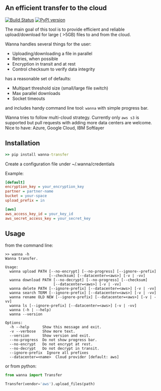 An efficient transfer to the cloud
----------------------------------
[![Build Status](https://travis-ci.org/Multiplicom/wanna-transfer.svg?branch=master)](https://travis-ci.org/piotrpawlaczek/wanna-transfer)
[![PyPI version](https://badge.fury.io/py/wanna-transfer.svg)](https://badge.fury.io/py/wanna-transfer)

The main goal of this tool is to provide efficient and reliable upload/download
for large ( >5GB) files to and from the cloud.

Wanna handles several things for the user:

  * Uploading/downloading a file in parallel
  * Retries, when possible
  * Encryption in transit and at rest
  * Control checksum to verify data integrity

has a reasonable set of defaults:

  * Multipart threshold size (small/large file switch)
  * Max parallel downloads
  * Socket timeouts

and includes handy command line tool: `wanna` with simple progress bar.

Wanna tries to follow multi-cloud strategy.
Currently only `aws s3` is supported but pull requests with adding more data centers are welcome.
Nice to have: Azure, Google Cloud, IBM Softlayer

Installation
------------
```cmd
>> pip install wanna-transfer
```
Create a configuration file under ~/.wanna/credentials

Example:

```ini
[default]
encryption_key = your_encryption_key
partner = partner-name
bucket = your-space
upload_prefix = in

[aws]
aws_access_key_id = your_key_id
aws_secret_access_key = your_secret_key
```

Usage
-----
from the command line:
```
>> wanna -h
Wanna transfer.

Usage:
  wanna upload PATH [--no-encrypt] [--no-progress] [--ignore--prefix]
                    [--checksum] [--datacenter=<aws>] [-v | -vv]
  wanna download PATH [--no-decrypt] [--no-progress] [--checksum]
                      [--datacenter=<aws>] [-v | -vv]
  wanna delete PATH [--ignore-prefix] [--datacenter=<aws>] [-v | -vv]
  wanna search TERM [--ignore-prefix] [--datacenter=<aws>] [-v | -vv]
  wanna rename OLD NEW [--ignore-prefix] [--datacenter=<aws>] [-v | -vv]
  wanna ls [--ignore-prefix] [--datacenter=<aws>] [-v | -vv]
  wanna (-h | --help)
  wanna --version

Options:
  -h --help      Show this message and exit.
  -v --verbose   Show more text.
  --version      Show version and exit.
  --no-progress  Do not show progress bar.
  --no-encrypt   Do not encrypt at rest.
  --no-decrypt   Do not decrypt in transit.
  --ignore-prefix  Ignore all prefixes
  --datacenter=<name>  Cloud provider [default: aws]
```
or from python:

```python
from wanna import Transfer

Transfer(vendor='aws').upload_files(path)
```
